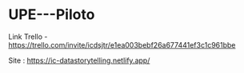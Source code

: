 # UPE---Piloto

Link Trello - https://trello.com/invite/icdsjtr/e1ea003bebf26a677441ef3c1c961bbe

Site : https://ic-datastorytelling.netlify.app/
